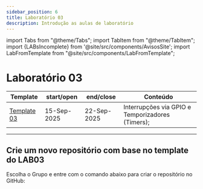 ```yaml
---
sidebar_position: 6
title: Laboratório 03
description: Introdução as aulas de laboratório
---
```


import Tabs from "@theme/Tabs";
import TabItem from "@theme/TabItem";
import {LABsIncomplete} from '@site/src/components/AvisosSite';
import LabFromTemplate from "@site/src/components/LabFromTemplate";

# Laboratório 03
<!-- Aviso de que este conteúdo está em construção! -->
<LABsIncomplete />

| Template                                               | start/open  | end/close   | Conteúdo                                         |
| ------------------------------------------------------ | ----------- | ----------- | ------------------------------------------------ |
| [Template 03](https://github.com/ELT73A-LAB-TPL/LAB03) | 15-Sep-2025 | 22-Sep-2025 | Interrupções via GPIO e Temporizadores (Timers); |

---

## Crie um novo repositório com base no template do LAB03

Escolha o Grupo e entre com o comando abaixo para criar o repositório no GitHub:
<!-- Gera instruções para criar o repositório no GitHub por grupo com base no template do laboratório. -->
<LabFromTemplate labNumber="LAB03" opts="-c" />